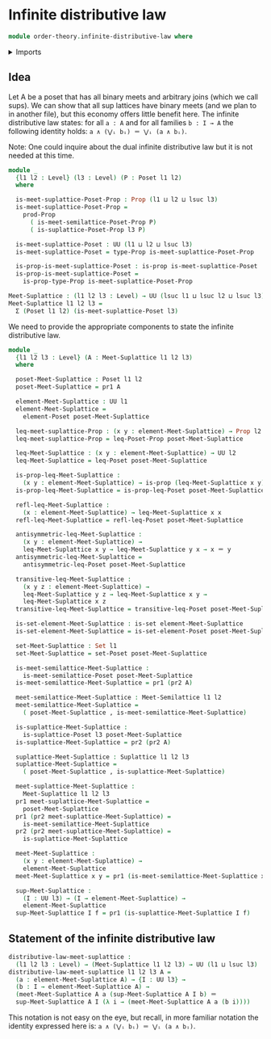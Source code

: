 # Infinite distributive law

```agda
module order-theory.infinite-distributive-law where
```

<details><summary>Imports</summary>

```agda
open import foundation.dependent-pair-types
open import foundation.identity-types
open import foundation.propositions
open import foundation.sets
open import foundation.universe-levels

open import order-theory.meet-semilattices
open import order-theory.posets
open import order-theory.suplattices
```

</details>

## Idea

Let A be a poset that has all binary meets and arbitrary joins (which we call
sups). We can show that all sup lattices have binary meets (and we plan to in
another file), but this economy offers little benefit here. The infinite
distributive law states: for all `a : A` and for all families `b : I → A` the
following identity holds: `a ∧ (‌‌‌⋁ᵢ bᵢ) ＝ ⋁ᵢ (a ∧ bᵢ)`.

Note: One could inquire about the dual infinite distributive law but it is not
needed at this time.

```agda
module _
  {l1 l2 : Level} (l3 : Level) (P : Poset l1 l2)
  where

  is-meet-suplattice-Poset-Prop : Prop (l1 ⊔ l2 ⊔ lsuc l3)
  is-meet-suplattice-Poset-Prop =
    prod-Prop
      ( is-meet-semilattice-Poset-Prop P)
      ( is-suplattice-Poset-Prop l3 P)

  is-meet-suplattice-Poset : UU (l1 ⊔ l2 ⊔ lsuc l3)
  is-meet-suplattice-Poset = type-Prop is-meet-suplattice-Poset-Prop

  is-prop-is-meet-suplattice-Poset : is-prop is-meet-suplattice-Poset
  is-prop-is-meet-suplattice-Poset =
    is-prop-type-Prop is-meet-suplattice-Poset-Prop

Meet-Suplattice : (l1 l2 l3 : Level) → UU (lsuc l1 ⊔ lsuc l2 ⊔ lsuc l3)
Meet-Suplattice l1 l2 l3 =
  Σ (Poset l1 l2) (is-meet-suplattice-Poset l3)
```

We need to provide the appropriate components to state the infinite distributive
law.

```agda
module _
  {l1 l2 l3 : Level} (A : Meet-Suplattice l1 l2 l3)
  where

  poset-Meet-Suplattice : Poset l1 l2
  poset-Meet-Suplattice = pr1 A

  element-Meet-Suplattice : UU l1
  element-Meet-Suplattice =
    element-Poset poset-Meet-Suplattice

  leq-meet-suplattice-Prop : (x y : element-Meet-Suplattice) → Prop l2
  leq-meet-suplattice-Prop = leq-Poset-Prop poset-Meet-Suplattice

  leq-Meet-Suplattice : (x y : element-Meet-Suplattice) → UU l2
  leq-Meet-Suplattice = leq-Poset poset-Meet-Suplattice

  is-prop-leq-Meet-Suplattice :
    (x y : element-Meet-Suplattice) → is-prop (leq-Meet-Suplattice x y)
  is-prop-leq-Meet-Suplattice = is-prop-leq-Poset poset-Meet-Suplattice

  refl-leq-Meet-Suplattice :
    (x : element-Meet-Suplattice) → leq-Meet-Suplattice x x
  refl-leq-Meet-Suplattice = refl-leq-Poset poset-Meet-Suplattice

  antisymmetric-leq-Meet-Suplattice :
    (x y : element-Meet-Suplattice) →
    leq-Meet-Suplattice x y → leq-Meet-Suplattice y x → x ＝ y
  antisymmetric-leq-Meet-Suplattice =
    antisymmetric-leq-Poset poset-Meet-Suplattice

  transitive-leq-Meet-Suplattice :
    (x y z : element-Meet-Suplattice) →
    leq-Meet-Suplattice y z → leq-Meet-Suplattice x y →
    leq-Meet-Suplattice x z
  transitive-leq-Meet-Suplattice = transitive-leq-Poset poset-Meet-Suplattice

  is-set-element-Meet-Suplattice : is-set element-Meet-Suplattice
  is-set-element-Meet-Suplattice = is-set-element-Poset poset-Meet-Suplattice

  set-Meet-Suplattice : Set l1
  set-Meet-Suplattice = set-Poset poset-Meet-Suplattice

  is-meet-semilattice-Meet-Suplattice :
    is-meet-semilattice-Poset poset-Meet-Suplattice
  is-meet-semilattice-Meet-Suplattice = pr1 (pr2 A)

  meet-semilattice-Meet-Suplattice : Meet-Semilattice l1 l2
  meet-semilattice-Meet-Suplattice =
    ( poset-Meet-Suplattice , is-meet-semilattice-Meet-Suplattice)

  is-suplattice-Meet-Suplattice :
    is-suplattice-Poset l3 poset-Meet-Suplattice
  is-suplattice-Meet-Suplattice = pr2 (pr2 A)

  suplattice-Meet-Suplattice : Suplattice l1 l2 l3
  suplattice-Meet-Suplattice =
    ( poset-Meet-Suplattice , is-suplattice-Meet-Suplattice)

  meet-suplattice-Meet-Suplattice :
    Meet-Suplattice l1 l2 l3
  pr1 meet-suplattice-Meet-Suplattice =
    poset-Meet-Suplattice
  pr1 (pr2 meet-suplattice-Meet-Suplattice) =
    is-meet-semilattice-Meet-Suplattice
  pr2 (pr2 meet-suplattice-Meet-Suplattice) =
    is-suplattice-Meet-Suplattice

  meet-Meet-Suplattice :
    (x y : element-Meet-Suplattice) →
    element-Meet-Suplattice
  meet-Meet-Suplattice x y = pr1 (is-meet-semilattice-Meet-Suplattice x y)

  sup-Meet-Suplattice :
    (I : UU l3) → (I → element-Meet-Suplattice) →
    element-Meet-Suplattice
  sup-Meet-Suplattice I f = pr1 (is-suplattice-Meet-Suplattice I f)
```

## Statement of the infinite distributive law

```agda
distributive-law-meet-suplattice :
  (l1 l2 l3 : Level) → (Meet-Suplattice l1 l2 l3) → UU (l1 ⊔ lsuc l3)
distributive-law-meet-suplattice l1 l2 l3 A =
  (a : element-Meet-Suplattice A) → {I : UU l3} →
  (b : I → element-Meet-Suplattice A) →
  (meet-Meet-Suplattice A a (sup-Meet-Suplattice A I b) ＝
  sup-Meet-Suplattice A I (λ i → (meet-Meet-Suplattice A a (b i))))
```

This notation is not easy on the eye, but recall, in more familiar notation the
identity expressed here is: `a ∧ (‌‌‌⋁ᵢ bᵢ) ＝ ⋁ᵢ (a ∧ bᵢ)`.
